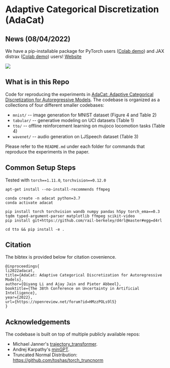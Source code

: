 # Adaptive Categorical Discretization (AdaCat)

## News (08/04/2022)
We have a pip-installable package for PyTorch users ([Colab demo](https://colab.research.google.com/drive/1dVOJpiJLXtAK_O68Tt4995dYU5BU-1S0?usp=sharing)) and JAX distrax ([Colab demo](https://colab.research.google.com/drive/14KPbk9MUqG3TyOySuZ-vK_fg9Kkld6Bs?usp=sharing)) users! [Website](https://colinqiyangli.github.io/adacat/)

![](demo_2d.gif)

## What is in this Repo
Code for reproducing the experiments in [AdaCat: Adaptive Categorical Discretization for Autoregressive Models](https://arxiv.org/abs/2208.02246). The codebase is organized as a collections of four different smaller codebases:
- `mnist/` -- image generation for MNIST dataset (Figure 4 and Table 2)
- `tabular/` -- generative modeling on UCI datasets (Table 1)
- `tto/` -- offline reinforcement learning on mujoco locomotion tasks (Table 4)
- `wavenet/` -- audio generation on LJSpeech dataset (Table 3)

Please refer to the `README.md` under each folder for commands that reproduce the experiments in the paper.

## Common Setup Steps 
Tested with `torch==1.11.0`, `torchvision==0.12.0`

```
apt-get install --no-install-recommends ffmpeg
```

```
conda create -n adacat python=3.7
conda activate adacat

pip install torch torchvision wandb numpy pandas h5py torch_ema==0.3 tqdm typed-argument-parser matplotlib ffmpeg scikit-video
pip install git+https://github.com/rail-berkeley/d4rl@master#egg=d4rl

cd tto && pip install -e . 
```

## Citation
The bibtex is provided below for citation covenience.
```
@inproceedings{
li2022adacat,
title={AdaCat: Adaptive Categorical Discretization for Autoregressive Models},
author={Qiyang Li and Ajay Jain and Pieter Abbeel},
booktitle={The 38th Conference on Uncertainty in Artificial Intelligence},
year={2022},
url={https://openreview.net/forum?id=HMzzPOLs9l5}
}
```

## Acknowledgements
The codebase is built on top of multiple publicly available repos:
- Michael Janner's [trajectory_transformer](https://github.com/jannerm/trajectory-transformer).
- Andrej Karpathy's [minGPT](https://github.com/karpathy/minGPT).
- Truncated Normal Distribution: https://github.com/toshas/torch_truncnorm

